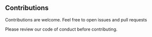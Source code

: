 ## Contributions

Contributions are welcome. Feel free to open issues and pull requests

Please review our code of conduct before contributing.

